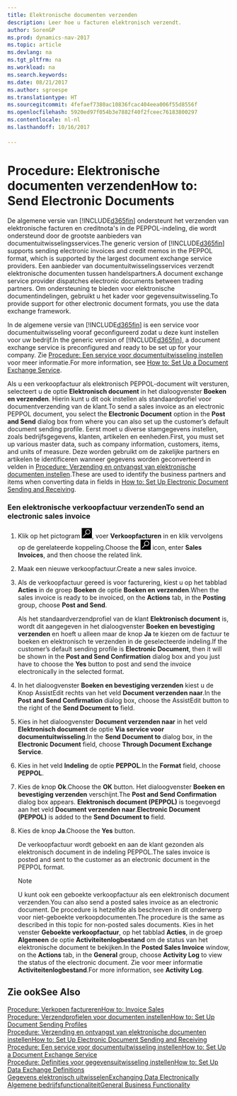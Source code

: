 ```yaml
---
title: Elektronische documenten verzenden
description: Leer hoe u facturen elektronisch verzendt.
author: SorenGP
ms.prod: dynamics-nav-2017
ms.topic: article
ms.devlang: na
ms.tgt_pltfrm: na
ms.workload: na
ms.search.keywords: 
ms.date: 08/21/2017
ms.author: sgroespe
ms.translationtype: HT
ms.sourcegitcommit: 4fefaef7380ac10836fcac404eea006f55d8556f
ms.openlocfilehash: 5920ed97f054b3e7882f40f2fceec76183800297
ms.contentlocale: nl-nl
ms.lasthandoff: 10/16/2017

---
```

# <a name="how-to-send-electronic-documents"></a><span data-ttu-id="be214-103">Procedure: Elektronische documenten verzenden</span><span class="sxs-lookup"><span data-stu-id="be214-103">How to: Send Electronic Documents</span></span>
<span data-ttu-id="be214-104">De algemene versie van [!INCLUDE[d365fin](includes/d365fin_md.md)] ondersteunt het verzenden van elektronische facturen en creditnota's in de PEPPOL-indeling, die wordt ondersteund door de grootste aanbieders van documentuitwisselingsservices.</span><span class="sxs-lookup"><span data-stu-id="be214-104">The generic version of [!INCLUDE[d365fin](includes/d365fin_md.md)] supports sending electronic invoices and credit memos in the PEPPOL format, which is supported by the largest document exchange service providers.</span></span> <span data-ttu-id="be214-105">Een aanbieder van documentuitwisselingsservices verzendt elektronische documenten tussen handelspartners.</span><span class="sxs-lookup"><span data-stu-id="be214-105">A document exchange service provider dispatches electronic documents between trading partners.</span></span> <span data-ttu-id="be214-106">Om ondersteuning te bieden voor elektronische documentindelingen, gebruikt u het kader voor gegevensuitwisseling.</span><span class="sxs-lookup"><span data-stu-id="be214-106">To provide support for other electronic document formats, you use the data exchange framework.</span></span>  

 <span data-ttu-id="be214-107">In de algemene versie van [!INCLUDE[d365fin](includes/d365fin_md.md)] is een service voor documentuitwisseling vooraf geconfigureerd zodat u deze kunt instellen voor uw bedrijf.</span><span class="sxs-lookup"><span data-stu-id="be214-107">In the generic version of [!INCLUDE[d365fin](includes/d365fin_md.md)], a document exchange service is preconfigured and ready to be set up for your company.</span></span> <span data-ttu-id="be214-108">Zie [Procedure: Een service voor documentuitwisseling instellen](across-how-to-set-up-a-document-exchange-service.md) voor meer informatie.</span><span class="sxs-lookup"><span data-stu-id="be214-108">For more information, see [How to: Set Up a Document Exchange Service](across-how-to-set-up-a-document-exchange-service.md).</span></span>  

 <span data-ttu-id="be214-109">Als u een verkoopfactuur als elektronisch PEPPOL-document wilt versturen, selecteert u de optie **Elektronisch document** in het dialoogvenster **Boeken en verzenden**. Hierin kunt u dit ook instellen als standaardprofiel voor documentverzending van de klant.</span><span class="sxs-lookup"><span data-stu-id="be214-109">To send a sales invoice as an electronic PEPPOL document, you select the **Electronic Document** option in the **Post and Send** dialog box from where you can also set up the customer’s default document sending profile.</span></span> <span data-ttu-id="be214-110">Eerst moet u diverse stamgegevens instellen, zoals bedrijfsgegevens, klanten, artikelen en eenheden.</span><span class="sxs-lookup"><span data-stu-id="be214-110">First, you must set up various master data, such as company information, customers, items, and units of measure.</span></span> <span data-ttu-id="be214-111">Deze worden gebruikt om de zakelijke partners en artikelen te identificeren wanneer gegevens worden geconverteerd in velden in [Procedure: Verzending en ontvangst van elektronische documenten instellen](across-how-to-set-up-electronic-document-sending-and-receiving.md).</span><span class="sxs-lookup"><span data-stu-id="be214-111">These are used to identify the business partners and items when converting data in fields in [How to: Set Up Electronic Document Sending and Receiving](across-how-to-set-up-electronic-document-sending-and-receiving.md).</span></span>  

### <a name="to-send-an-electronic-sales-invoice"></a><span data-ttu-id="be214-112">Een elektronische verkoopfactuur verzenden</span><span class="sxs-lookup"><span data-stu-id="be214-112">To send an electronic sales invoice</span></span>  

1.  <span data-ttu-id="be214-113">Klik op het pictogram ![Zoeken naar pagina of rapport](media/ui-search/search_small.png "pictogram Zoeken naar pagina of rapport"), voer **Verkoopfacturen** in en klik vervolgens op de gerelateerde koppeling.</span><span class="sxs-lookup"><span data-stu-id="be214-113">Choose the ![Search for Page or Report](media/ui-search/search_small.png "Search for Page or Report icon") icon, enter **Sales Invoices**, and then choose the related link.</span></span>  

2.  <span data-ttu-id="be214-114">Maak een nieuwe verkoopfactuur.</span><span class="sxs-lookup"><span data-stu-id="be214-114">Create a new sales invoice.</span></span>  

3.  <span data-ttu-id="be214-115">Als de verkoopfactuur gereed is voor facturering, kiest u op het tabblad **Acties** in de groep **Boeken** de optie **Boeken en verzenden**.</span><span class="sxs-lookup"><span data-stu-id="be214-115">When the sales invoice is ready to be invoiced, on the **Actions** tab, in the **Posting** group, choose **Post and Send**.</span></span>  

     <span data-ttu-id="be214-116">Als het standaardverzendprofiel van de klant **Elektronisch document** is, wordt dit aangegeven in het dialoogvenster **Boeken en bevestiging verzenden** en hoeft u alleen maar de knop **Ja** te kiezen om de factuur te boeken en elektronisch te verzenden in de geselecteerde indeling.</span><span class="sxs-lookup"><span data-stu-id="be214-116">If the customer’s default sending profile is **Electronic Document**, then it will be shown in the **Post and Send Confirmation** dialog box and you just have to choose the **Yes** button to post and send the invoice electronically in the selected format.</span></span>  

4.  <span data-ttu-id="be214-117">In het dialoogvenster **Boeken en bevestiging verzenden** kiest u de Knop AssistEdit rechts van het veld **Document verzenden naar**.</span><span class="sxs-lookup"><span data-stu-id="be214-117">In the **Post and Send Confirmation** dialog box, choose the AssistEdit button to the right of the **Send Document to** field.</span></span>  

5.  <span data-ttu-id="be214-118">Kies in het dialoogvenster **Document verzenden naar** in het veld **Elektronisch document** de optie **Via service voor documentuitwisseling**.</span><span class="sxs-lookup"><span data-stu-id="be214-118">In the **Send Document to** dialog box, in the **Electronic Document** field, choose **Through Document Exchange Service**.</span></span>  

6.  <span data-ttu-id="be214-119">Kies in het veld **Indeling** de optie **PEPPOL**.</span><span class="sxs-lookup"><span data-stu-id="be214-119">In the **Format** field, choose **PEPPOL**.</span></span>  

7.  <span data-ttu-id="be214-120">Kies de knop **Ok**.</span><span class="sxs-lookup"><span data-stu-id="be214-120">Choose the **OK** button.</span></span> <span data-ttu-id="be214-121">Het dialoogvenster **Boeken en bevestiging verzenden** verschijnt.</span><span class="sxs-lookup"><span data-stu-id="be214-121">The **Post and Send Confirmation** dialog box appears.</span></span> <span data-ttu-id="be214-122">**Elektronisch document (PEPPOL)** is toegevoegd aan het veld **Document verzenden naar**.</span><span class="sxs-lookup"><span data-stu-id="be214-122">**Electronic Document (PEPPOL)** is added to the **Send Document to** field.</span></span>  

8.  <span data-ttu-id="be214-123">Kies de knop **Ja**.</span><span class="sxs-lookup"><span data-stu-id="be214-123">Choose the **Yes** button.</span></span>  

     <span data-ttu-id="be214-124">De verkoopfactuur wordt geboekt en aan de klant gezonden als elektronisch document in de indeling PEPPOL.</span><span class="sxs-lookup"><span data-stu-id="be214-124">The sales invoice is posted and sent to the customer as an electronic document in the PEPPOL format.</span></span>  

    > [!NOTE]  
    >  <span data-ttu-id="be214-125">U kunt ook een geboekte verkoopfactuur als een elektronisch document verzenden.</span><span class="sxs-lookup"><span data-stu-id="be214-125">You can also send a posted sales invoice as an electronic document.</span></span> <span data-ttu-id="be214-126">De procedure is hetzelfde als beschreven in dit onderwerp voor niet-geboekte verkoopdocumenten.</span><span class="sxs-lookup"><span data-stu-id="be214-126">The procedure is the same as described in this topic for non-posted sales documents.</span></span> <span data-ttu-id="be214-127">Kies in het venster **Geboekte verkoopfactuur**, op het tabblad **Acties**, in de groep **Algemeen** de optie **Activiteitenlogbestand** om de status van het elektronische document te bekijken.</span><span class="sxs-lookup"><span data-stu-id="be214-127">In the **Posted Sales Invoice** window, on the **Actions** tab, in the **General** group, choose **Activity Log** to view the status of the electronic document.</span></span> <span data-ttu-id="be214-128">Zie voor meer informatie **Activiteitenlogbestand**.</span><span class="sxs-lookup"><span data-stu-id="be214-128">For more information, see **Activity Log**.</span></span>  

## <a name="see-also"></a><span data-ttu-id="be214-129">Zie ook</span><span class="sxs-lookup"><span data-stu-id="be214-129">See Also</span></span>  
[<span data-ttu-id="be214-130">Procedure: Verkopen factureren</span><span class="sxs-lookup"><span data-stu-id="be214-130">How to: Invoice Sales</span></span>](sales-how-invoice-sales.md)  
[<span data-ttu-id="be214-131">Procedure: Verzendprofielen voor documenten instellen</span><span class="sxs-lookup"><span data-stu-id="be214-131">How to: Set Up Document Sending Profiles</span></span>](sales-how-setup-document-send-profiles.md)  
[<span data-ttu-id="be214-132">Procedure: Verzending en ontvangst van elektronische documenten instellen</span><span class="sxs-lookup"><span data-stu-id="be214-132">How to: Set Up Electronic Document Sending and Receiving</span></span>](across-how-to-set-up-electronic-document-sending-and-receiving.md)  
[<span data-ttu-id="be214-133">Procedure: Een service voor documentuitwisseling instellen</span><span class="sxs-lookup"><span data-stu-id="be214-133">How to: Set Up a Document Exchange Service</span></span>](across-how-to-set-up-a-document-exchange-service.md)  
[<span data-ttu-id="be214-134">Procedure: Definities voor gegevensuitwisseling instellen</span><span class="sxs-lookup"><span data-stu-id="be214-134">How to: Set Up Data Exchange Definitions</span></span>](across-how-to-set-up-data-exchange-definitions.md)  
[<span data-ttu-id="be214-135">Gegevens elektronisch uitwisselen</span><span class="sxs-lookup"><span data-stu-id="be214-135">Exchanging Data Electronically</span></span>](across-data-exchange.md)  
[<span data-ttu-id="be214-136">Algemene bedrijfsfunctionaliteit</span><span class="sxs-lookup"><span data-stu-id="be214-136">General Business Functionality</span></span>](ui-across-business-areas.md)  

